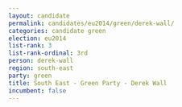 ```yaml
---
layout: candidate
permalink: candidates/eu2014/green/derek-wall/
categories: candidate green
election: eu2014
list-rank: 3
list-rank-ordinal: 3rd
person: derek-wall
region: south-east
party: green
title: South East - Green Party - Derek Wall
incumbent: false
---
```

